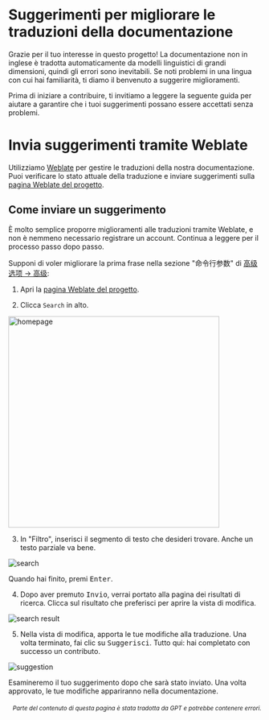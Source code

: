 # Suggerimenti per migliorare le traduzioni della documentazione

Grazie per il tuo interesse in questo progetto! La documentazione non in inglese è tradotta automaticamente da modelli linguistici di grandi dimensioni, quindi gli errori sono inevitabili. Se noti problemi in una lingua con cui hai familiarità, ti diamo il benvenuto a suggerire miglioramenti.

Prima di iniziare a contribuire, ti invitiamo a leggere la seguente guida per aiutare a garantire che i tuoi suggerimenti possano essere accettati senza problemi.

# Invia suggerimenti tramite Weblate

Utilizziamo [Weblate](https://weblate.org/) per gestire le traduzioni della nostra documentazione. Puoi verificare lo stato attuale della traduzione e inviare suggerimenti sulla [pagina Weblate del progetto](https://hosted.weblate.org/projects/pdfmathtranslate-next/).

## Come inviare un suggerimento

È molto semplice proporre miglioramenti alle traduzioni tramite Weblate, e non è nemmeno necessario registrare un account. Continua a leggere per il processo passo dopo passo.

Supponi di voler migliorare la prima frase nella sezione "命令行参数" di [高级选项 → 高级](docs/en/advanced/advanced.md):

1. Apri la [pagina Weblate del progetto](https://hosted.weblate.org/projects/pdfmathtranslate-next/).

2. Clicca `Search` in alto.

<img src="./../../images/weblate/homepage.png" width="420px" alt="homepage"/>

3. In "Filtro", inserisci il segmento di testo che desideri trovare. Anche un testo parziale va bene.

<img src="./../../images/weblate/search.png" alt="search"/>

Quando hai finito, premi <kbd>Enter</kbd>.

4. Dopo aver premuto <kbd>Invio</kbd>, verrai portato alla pagina dei risultati di ricerca. Clicca sul risultato che preferisci per aprire la vista di modifica.

<img src="./../../images/weblate/search-result.png" alt="search result"/>

5. Nella vista di modifica, apporta le tue modifiche alla traduzione. Una volta terminato, fai clic su <kbd>Suggerisci</kbd>. Tutto qui: hai completato con successo un contributo.

<img src="./../../images/weblate/suggestion.png" alt="suggestion"/>

Esamineremo il tuo suggerimento dopo che sarà stato inviato. Una volta approvato, le tue modifiche appariranno nella documentazione.

<div align="right"> 
<h6><small>Parte del contenuto di questa pagina è stata tradotta da GPT e potrebbe contenere errori.</small></h6>